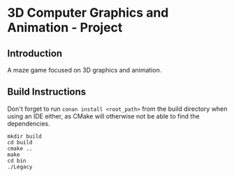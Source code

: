 # 3D Computer Graphics and Animation - Project

## Introduction

A maze game focused on 3D graphics and animation.

## Build Instructions

Don't forget to run `conan install <root_path>` from the build directory when using an IDE either, as CMake will otherwise not be able to find the dependencies.

```shell
mkdir build
cd build
cmake ..
make
cd bin
./Legacy
```
